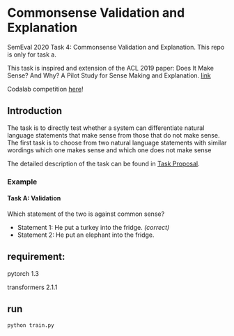 # Commonsense Validation and Explanation

SemEval 2020 Task 4: Commonsense Validation and Explanation. This repo is only for task a.

This task is inspired and extension of the ACL 2019 paper: Does It Make Sense? And Why? A Pilot Study for Sense Making and Explanation. [link](https://arxiv.org/abs/1906.00363)

Codalab competition [here](https://competitions.codalab.org/competitions/21080)!

## Introduction

The task is to directly test whether a system can differentiate natural language statements that make sense from those that do not make sense. The first task is to choose from two natural language statements with similar wordings which one makes sense and which one does not make sense

The detailed description of the task can be found in [Task Proposal](./TaskProposal.pdf).

### Example

#### Task A: Validation

Which statement of the two is against common sense?

- Statement 1: He put a turkey into the fridge. *(correct)*
- Statement 2: He put an elephant into the fridge.

## requirement:

pytorch 1.3

transformers 2.1.1

## run

```shell
python train.py
```